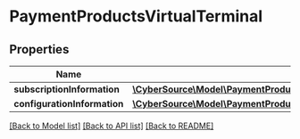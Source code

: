 # PaymentProductsVirtualTerminal

## Properties
Name | Type | Description | Notes
------------ | ------------- | ------------- | -------------
**subscriptionInformation** | [**\CyberSource\Model\PaymentProductsPayerAuthenticationSubscriptionInformation**](PaymentProductsPayerAuthenticationSubscriptionInformation.md) |  | [optional] 
**configurationInformation** | [**\CyberSource\Model\PaymentProductsVirtualTerminalConfigurationInformation**](PaymentProductsVirtualTerminalConfigurationInformation.md) |  | [optional] 

[[Back to Model list]](../README.md#documentation-for-models) [[Back to API list]](../README.md#documentation-for-api-endpoints) [[Back to README]](../README.md)


